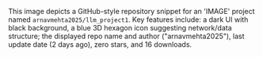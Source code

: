 This image depicts a GitHub-style repository snippet for an 'IMAGE' project named `arnavmehta2025/llm_project1`. Key features include: a dark UI with black background, a blue 3D hexagon icon suggesting network/data structure; the displayed repo name and author ("arnavmehta2025"), last update date (2 days ago), zero stars, and 16 downloads.